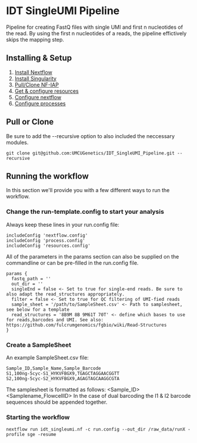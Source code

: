 # IDT SingleUMI Pipeline
Pipeline for creating FastQ files with single UMI and first n nucleotides of the read. By using the first n nucleotides of a reads, the pipeline effictively skips the mapping step.

## Installing & Setup
1. [Install Nextflow](https://www.nextflow.io/docs/latest/getstarted.html#installation)
2. [Install Singularity](https://sylabs.io/guides/3.5/admin-guide/)
3. [Pull/Clone NF-IAP](#pull-or-clone)
4. [Get & configure resources](docs/resources.md)
5. [Configure nextflow](docs/nextflow.md)
6. [Configure processes](docs/processes.md)

## Pull or Clone
Be sure to add the --recursive option to also included the neccessary modules.

```
git clone git@github.com:UMCUGenetics/IDT_SingleUMI_Pipeline.git --recursive
```

## Running the workflow
In this section we'll provide you with a few different ways to run the workflow.

### Change the run-template.config to start your analysis

Always keep these lines in your run.config file:
```
includeConfig 'nextflow.config'
includeConfig 'process.config'
includeConfig 'resources.config'
```

All of the parameters in the params section can also be supplied on the commandline or can be pre-filled in the run.config file.

```
params {
  fastq_path = ''
  out_dir = ''
  singleEnd = false <- Set to true for single-end reads. Be sure to also adapt the read_structures appropriately.
  filter = false <- Set to true for QC filtering of UMI-fied reads
  sample_sheet = '/path/to/SampleSheet.csv' <- Path to samplesheet, see below for a template
  read_structures = '8B9M 8B 9M61T 70T' <- define which bases to use for reads,barcodes and UMI. See also: https://github.com/fulcrumgenomics/fgbio/wiki/Read-Structures
}
```

### Create a SampleSheet
An example SampleSheet.csv file:
```
Sample_ID,Sample_Name,Sample_Barcode
S1,100ng-5cyc-S1_HYKVFBGX9,TGAGCTAGGAACGGTT
S2,100ng-5cyc-S2_HYKVFBGX9,AGAGTAGCAAGGCGTA

```
The samplesheet is formatted as follows:
<Sample_ID><Samplename_FlowcellID><I1barcodeI2Barcode>
In the case of dual barcoding the I1 & I2 barcode sequences should be appended together.

### Starting the workflow
```
nextflow run idt_singleumi.nf -c run.config --out_dir /raw_data/runX -profile sge -resume
```

